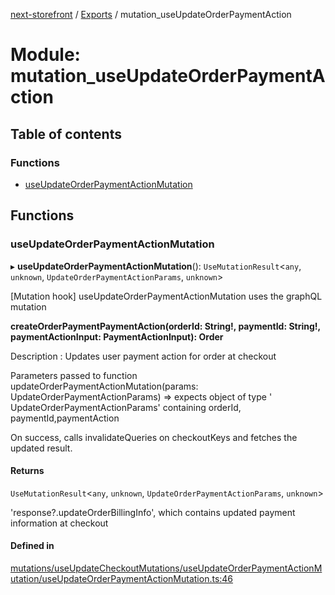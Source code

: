 [next-storefront](../README.md) / [Exports](../modules.md) / mutation_useUpdateOrderPaymentAction

# Module: mutation_useUpdateOrderPaymentAction

## Table of contents

### Functions

- [useUpdateOrderPaymentActionMutation](mutation_useUpdateOrderPaymentAction.md#useupdateorderpaymentactionmutation)

## Functions

### useUpdateOrderPaymentActionMutation

▸ **useUpdateOrderPaymentActionMutation**(): `UseMutationResult`<`any`, `unknown`, `UpdateOrderPaymentActionParams`, `unknown`\>

[Mutation hook] useUpdateOrderPaymentActionMutation uses the graphQL mutation

<b>createOrderPaymentPaymentAction(orderId: String!, paymentId: String!, paymentActionInput: PaymentActionInput): Order</b>

Description : Updates user payment action for order at checkout

Parameters passed to function updateOrderPaymentActionMutation(params: UpdateOrderPaymentActionParams) => expects object of type ' UpdateOrderPaymentActionParams' containing orderId, paymentId,paymentAction

On success, calls invalidateQueries on checkoutKeys and fetches the updated result.

#### Returns

`UseMutationResult`<`any`, `unknown`, `UpdateOrderPaymentActionParams`, `unknown`\>

'response?.updateOrderBillingInfo', which contains updated payment information at checkout

#### Defined in

[mutations/useUpdateCheckoutMutations/useUpdateOrderPaymentActionMutation/useUpdateOrderPaymentActionMutation.ts:46](https://github.com/KiboSoftware/nextjs-storefront/blob/98414f4/hooks/mutations/useUpdateCheckoutMutations/useUpdateOrderPaymentActionMutation/useUpdateOrderPaymentActionMutation.ts#L46)
